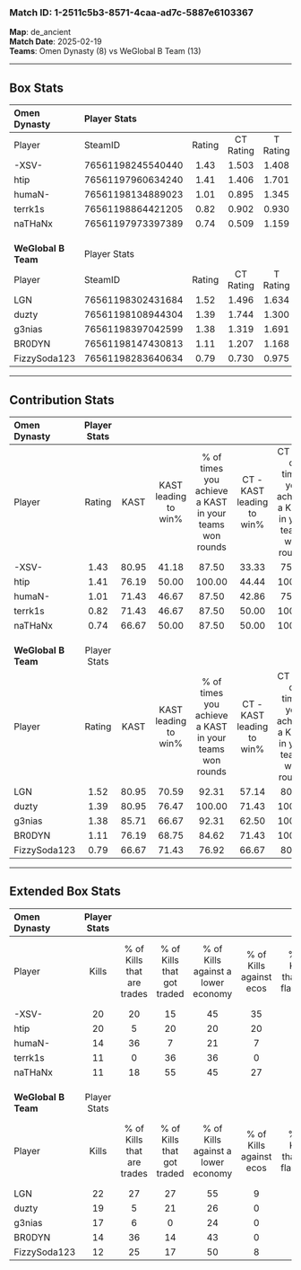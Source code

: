 ### Match ID: 1-2511c5b3-8571-4caa-ad7c-5887e6103367  
**Map**: de_ancient  
**Match Date**: 2025-02-19  
**Teams**: Omen Dynasty (8) vs WeGlobal B Team (13)  

---  

## Box Stats  

| **Omen Dynasty**    | Player Stats      |        |           |          |       |       |       |         |        |      |     |
| :- | :- | :-: | :-: | :-: | :-: | :-: | :-: | :-: | :-: | :-: | :-: |
| Player              | SteamID           | Rating | CT Rating | T Rating | KAST  |  ADR  | Kills | Assists | Deaths | K/D  | HS% |
| -XSV-               | 76561198245540440 |  1.43  |   1.503   |  1.408   | 80.95 | 104.3 |  20   |    6    |   16   | 1.25 | 50  |
| htip                | 76561197960634240 |  1.41  |   1.406   |  1.701   | 76.19 | 112.0 |  20   |    8    |   17   | 1.18 | 50  |
| humaN-              | 76561198134889023 |  1.01  |   0.895   |  1.345   | 71.43 | 68.4  |  14   |    3    |   15   | 0.93 | 21  |
| terrk1s             | 76561198864421205 |  0.82  |   0.902   |  0.930   | 71.43 | 68.6  |  11   |    5    |   18   | 0.61 | 81  |
| naTHaNx             | 76561197973397389 |  0.74  |   0.509   |  1.159   | 66.67 | 49.8  |  11   |    7    |   18   | 0.61 | 36  |
|                     |                   |        |           |          |       |       |       |         |        |      |     |
|                     |                   |        |           |          |       |       |       |         |        |      |     |
|                     |                   |        |           |          |       |       |       |         |        |      |     |
| **WeGlobal B Team** | Player Stats      |        |           |          |       |       |       |         |        |      |     |
| Player              | SteamID           | Rating | CT Rating | T Rating | KAST  |  ADR  | Kills | Assists | Deaths | K/D  | HS% |
| LGN                 | 76561198302431684 |  1.52  |   1.496   |  1.634   | 80.95 | 114.5 |  22   |    6    |   17   | 1.29 | 54  |
| duzty               | 76561198108944304 |  1.39  |   1.744   |  1.300   | 80.95 | 84.4  |  19   |    3    |   13   | 1.46 | 47  |
| g3nias              | 76561198397042599 |  1.38  |   1.319   |  1.691   | 85.71 | 90.4  |  17   |    7    |   13   | 1.31 | 52  |
| BR0DYN              | 76561198147430813 |  1.11  |   1.207   |  1.168   | 76.19 | 77.1  |  14   |   10    |   15   | 0.93 | 28  |
| FizzySoda123        | 76561198283640634 |  0.79  |   0.730   |  0.975   | 66.67 | 56.2  |  12   |    6    |   18   | 0.67 | 25  |
---  

## Contribution Stats  

| **Omen Dynasty**    | Player Stats |       |                      |                                                        |                           |                                                             |                          |                                                            |
| :- | :-: | :-: | :-: | :-: | :-: | :-: | :-: | :-: |
| Player              |    Rating    | KAST  | KAST leading to win% | % of times you achieve a KAST in your teams won rounds | CT - KAST leading to win% | CT - % of times you achieve a KAST in your teams won rounds | T - KAST leading to win% | T - % of times you achieve a KAST in your teams won rounds |
| -XSV-               |     1.43     | 80.95 |        41.18         |                         87.50                          |           33.33           |                            75.00                            |          50.00           |                           100.00                           |
| htip                |     1.41     | 76.19 |        50.00         |                         100.00                         |           44.44           |                           100.00                            |          57.14           |                           100.00                           |
| humaN-              |     1.01     | 71.43 |        46.67         |                         87.50                          |           42.86           |                            75.00                            |          50.00           |                           100.00                           |
| terrk1s             |     0.82     | 71.43 |        46.67         |                         87.50                          |           50.00           |                           100.00                            |          42.86           |                           75.00                            |
| naTHaNx             |     0.74     | 66.67 |        50.00         |                         87.50                          |           50.00           |                           100.00                            |          50.00           |                           75.00                            |
|                     |              |       |                      |                                                        |                           |                                                             |                          |                                                            |
|                     |              |       |                      |                                                        |                           |                                                             |                          |                                                            |
|                     |              |       |                      |                                                        |                           |                                                             |                          |                                                            |
| **WeGlobal B Team** | Player Stats |       |                      |                                                        |                           |                                                             |                          |                                                            |
| Player              |    Rating    | KAST  | KAST leading to win% | % of times you achieve a KAST in your teams won rounds | CT - KAST leading to win% | CT - % of times you achieve a KAST in your teams won rounds | T - KAST leading to win% | T - % of times you achieve a KAST in your teams won rounds |
| LGN                 |     1.52     | 80.95 |        70.59         |                         92.31                          |           57.14           |                            80.00                            |          80.00           |                           100.00                           |
| duzty               |     1.39     | 80.95 |        76.47         |                         100.00                         |           71.43           |                           100.00                            |          80.00           |                           100.00                           |
| g3nias              |     1.38     | 85.71 |        66.67         |                         92.31                          |           62.50           |                           100.00                            |          70.00           |                           87.50                            |
| BR0DYN              |     1.11     | 76.19 |        68.75         |                         84.62                          |           71.43           |                           100.00                            |          66.67           |                           75.00                            |
| FizzySoda123        |     0.79     | 66.67 |        71.43         |                         76.92                          |           66.67           |                            80.00                            |          75.00           |                           75.00                            |
---  

## Extended Box Stats  

| **Omen Dynasty**    | Player Stats |                            |                            |                                    |                         |                              |                                 |        |                             |                                     |                          |                               |                            |
| :- | :-: | :-: | :-: | :-: | :-: | :-: | :-: | :-: | :-: | :-: | :-: | :-: | :-: |
| Player              |    Kills     | % of Kills that are trades | % of Kills that got traded | % of Kills against a lower economy | % of Kills against ecos | % of Kills that are flawless | % of Kills that are close duels | Deaths | % of Deaths that get traded | % of Deaths against a lower economy | % of Deaths against ecos | % of Deaths that are flawless | % of Deaths that are close |
| -XSV-               |      20      |             20             |             15             |                 45                 |           35            |              60              |               20                |   16   |              6              |                 25                  |            6             |              63               |             0              |
| htip                |      20      |             5              |             20             |                 20                 |           20            |              70              |                5                |   17   |             29              |                 24                  |            6             |              41               |             18             |
| humaN-              |      14      |             36             |             7              |                 21                 |            7            |              43              |                0                |   15   |             20              |                 20                  |            0             |              47               |             7              |
| terrk1s             |      11      |             0              |             36             |                 36                 |            0            |              55              |                9                |   18   |             17              |                 22                  |            6             |              56               |             0              |
| naTHaNx             |      11      |             18             |             55             |                 45                 |           27            |              82              |                9                |   18   |             11              |                 22                  |            6             |              56               |             0              |
|                     |              |                            |                            |                                    |                         |                              |                                 |        |                             |                                     |                          |                               |                            |
|                     |              |                            |                            |                                    |                         |                              |                                 |        |                             |                                     |                          |                               |                            |
|                     |              |                            |                            |                                    |                         |                              |                                 |        |                             |                                     |                          |                               |                            |
| **WeGlobal B Team** | Player Stats |                            |                            |                                    |                         |                              |                                 |        |                             |                                     |                          |                               |                            |
| Player              |    Kills     | % of Kills that are trades | % of Kills that got traded | % of Kills against a lower economy | % of Kills against ecos | % of Kills that are flawless | % of Kills that are close duels | Deaths | % of Deaths that get traded | % of Deaths against a lower economy | % of Deaths against ecos | % of Deaths that are flawless | % of Deaths that are close |
| LGN                 |      22      |             27             |             27             |                 55                 |            9            |              64              |                9                |   17   |             12              |                 41                  |            6             |              71               |             6              |
| duzty               |      19      |             5              |             21             |                 26                 |            0            |              53              |                5                |   13   |             31              |                 38                  |            8             |              62               |             15             |
| g3nias              |      17      |             6              |             0              |                 24                 |            0            |              41              |                0                |   13   |             46              |                 31                  |            8             |              46               |             0              |
| BR0DYN              |      14      |             36             |             14             |                 43                 |            0            |              50              |                7                |   15   |             20              |                 33                  |            7             |              53               |             13             |
| FizzySoda123        |      12      |             25             |             17             |                 50                 |            8            |              50              |                0                |   18   |             17              |                 33                  |            6             |              72               |             11             |
